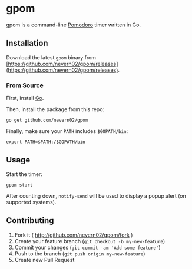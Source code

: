 # gpom
gpom is a command-line [Pomodoro](http://pomodorotechnique.com/) timer written in Go. 

## Installation
Download the latest `gpom` binary from [https://github.com/nevern02/gpom/releases](https://github.com/nevern02/gpom/releases).

### From Source
First, install [Go](https://golang.org/doc/install).

Then, install the package from this repo:
```
go get github.com/nevern02/gpom
```

Finally, make sure your `PATH` includes `$GOPATH/bin`:
```
export PATH=$PATH:/$GOPATH/bin
```

## Usage
Start the timer:
```
gpom start
```

After counting down, `notify-send` will be used to display a popup alert (on supported systems).

## Contributing

1. Fork it ( http://github.com/nevern02/gpom/fork )
2. Create your feature branch (`git checkout -b my-new-feature`)
3. Commit your changes (`git commit -am 'Add some feature'`)
4. Push to the branch (`git push origin my-new-feature`)
5. Create new Pull Request
